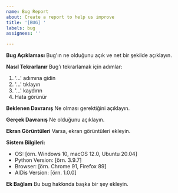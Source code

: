 ```yaml
---
name: Bug Report
about: Create a report to help us improve
title: '[BUG] '
labels: bug
assignees: ''

---
```


**Bug Açıklaması**
Bug'ın ne olduğunu açık ve net bir şekilde açıklayın.

**Nasıl Tekrarlanır**
Bug'ı tekrarlamak için adımlar:
1. '...' adımına gidin
2. '...' tıklayın
3. '...' kaydırın
4. Hata görünür

**Beklenen Davranış**
Ne olması gerektiğini açıklayın.

**Gerçek Davranış**
Ne olduğunu açıklayın.

**Ekran Görüntüleri**
Varsa, ekran görüntüleri ekleyin.

**Sistem Bilgileri:**
 - OS: [örn. Windows 10, macOS 12.0, Ubuntu 20.04]
 - Python Version: [örn. 3.9.7]
 - Browser: [örn. Chrome 91, Firefox 89]
 - AIDis Version: [örn. 1.0.0]

**Ek Bağlam**
Bu bug hakkında başka bir şey ekleyin.
